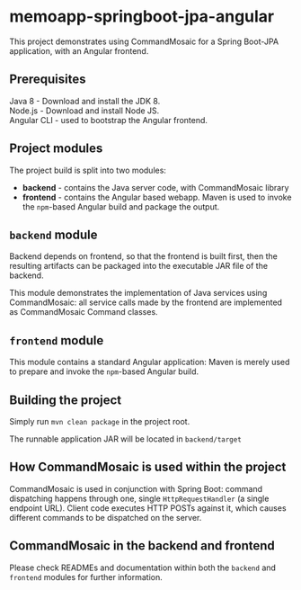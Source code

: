 # memoapp-springboot-jpa-angular

This project demonstrates using CommandMosaic for a 
Spring Boot-JPA application, with an Angular frontend.

## Prerequisites

Java 8 - Download and install the JDK 8.  
Node.js - Download and install Node JS.   
Angular CLI - used to bootstrap the Angular frontend.

## Project modules

The project build is split into two modules: 

 * **backend** - contains the Java server code, with CommandMosaic library
 * **frontend** - contains the Angular based webapp. Maven is used to 
                    invoke the `npm`-based Angular build and package the output.


## `backend` module

Backend depends on frontend, so that the frontend is built first,
then the resulting artifacts can be packaged into the executable
JAR file of the backend. 

This module demonstrates the implementation of Java services using
CommandMosaic: all service calls made by the frontend are implemented
as CommandMosaic Command classes.


## `frontend` module

This module contains a standard Angular application: Maven is merely
used to prepare and invoke the `npm`-based Angular build.

## Building the  project

Simply run `mvn clean package` in the project root.

The runnable application JAR will be located in `backend/target`


## How CommandMosaic is used within the project

CommandMosaic is used in conjunction with Spring Boot: command dispatching
happens through one, single `HttpRequestHandler` (a single endpoint URL). 
Client code executes HTTP POSTs against it, which causes different commands 
to be dispatched on the server.

## CommandMosaic in the backend and frontend

Please check READMEs and documentation within both the 
`backend` and `frontend` modules for further information.
